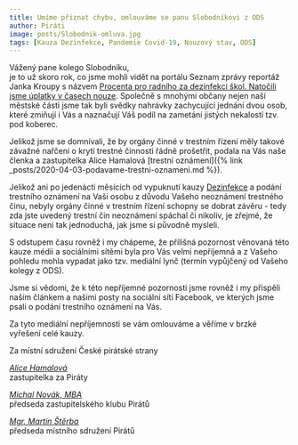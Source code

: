 ```yaml
---
title: Umíme přiznat chybu, omlouváme se panu Slobodníkovi z ODS
author: Piráti
image: posts/Slobodnik-omluva.jpg
tags: [Kauza Dezinfekce, Pandemie Covid-19, Nouzový stav, ODS]
---
```

Vážený pane kolego Slobodníku,<br/>
je to už skoro rok, co jsme mohli vidět na portálu Seznam zprávy reportáž Janka Kroupy s názvem [Procenta pro radního za dezinfekci škol. Natočili jsme úplatky v časech nouze](https://www.seznamzpravy.cz/clanek/procenta-pro-radniho-za-dezinfekci-skol-natocili-jsme-uplatky-v-casech-nouze-97328). Společně s mnohými občany nejen naší městské části jsme tak byli svědky nahrávky zachycující jednání dvou osob, které zmiňují i Vás a naznačují Váš podíl na zametání jistých nekalostí tzv. pod koberec.

Jelikož jsme se domnívali, že by orgány činné v trestním řízení měly takové závažné nařčení o krytí trestné činnosti řádně prošetřit, podala na Vás naše členka a zastupitelka Alice Hamalová [trestní oznámení]({% link _posts/2020-04-03-podavame-trestni-oznameni.md %}).

Jelikož ani po jedenácti měsících od vypuknutí kauzy [Dezinfekce](/aktuality/stitky/dezinfekce/) a podání trestního oznámení na Vaši osobu z důvodu Vašeho neoznámení trestného činu, nebyly orgány činné v trestním řízení schopny se dobrat závěru - tedy zda jste uvedený trestní čin neoznámení spáchal či nikoliv, je zřejmé, že situace není tak jednoduchá, jak jsme si původně mysleli.

S odstupem času rovněž i my chápeme, že přílišná pozornost věnovaná této kauze médii a sociálními sítěmi byla pro Vás velmi nepříjemná a z Vašeho pohledu mohla vypadat jako tzv. mediální lynč (termín vypůjčený od Vašeho kolegy z ODS).

Jsme si vědomi, že k této nepříjemné pozornosti jsme rovněž i my přispěli naším článkem a našimi posty na sociální sítí Facebook, ve kterých jsme psali o podání trestního oznámení na Vás.

Za tyto mediální nepříjemnosti se vám omlouváme a věříme v brzké vyřešení celé kauzy.

Za místní sdružení České pirátské strany

*[Alice Hamalová](https://praha8.pirati.cz/lide/alice-hamalova.html)*<br/>
zastupitelka za Piráty

*[Michal Novák, MBA](https://praha8.pirati.cz/lide/michal-novak.html)*<br/>
předseda zastupitelského klubu Pirátů

*[Mgr. Martin Štěrba](https://praha8.pirati.cz/lide/martin-sterba.html)*<br/>
předseda místního sdružení Pirátů
